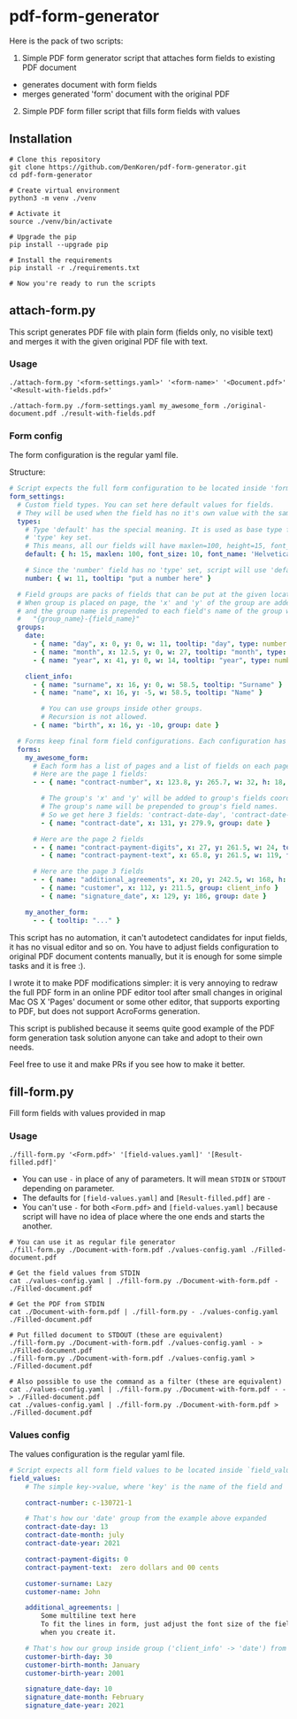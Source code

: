 # pdf-form-generator
Here is the pack of two scripts:

1. Simple PDF form generator script that attaches form fields to existing PDF document
  * generates document with form fields
  * merges generated 'form' document with the original PDF
2. Simple PDF form filler script that fills form fields with values


## Installation
```shell script
# Clone this repository
git clone https://github.com/DenKoren/pdf-form-generator.git
cd pdf-form-generator

# Create virtual environment
python3 -m venv ./venv

# Activate it
source ./venv/bin/activate

# Upgrade the pip
pip install --upgrade pip

# Install the requirements
pip install -r ./requirements.txt

# Now you're ready to run the scripts
```

## attach-form.py
This script generates PDF file with plain form (fields only, no visible text)
and merges it with the given original PDF file with text.

### Usage
```shell script
./attach-form.py '<form-settings.yaml>' '<form-name>' '<Document.pdf>' '<Result-with-fields.pdf>'
```

```shell script
./attach-form.py ./form-settings.yaml my_awesome_form ./original-document.pdf ./result-with-fields.pdf
```

### Form config
The form configuration is the regular yaml file.

Structure:
```yaml
# Script expects the full form configuration to be located inside 'form_settings' key
form_settings:
  # Custom field types. You can set here default values for fields.
  # They will be used when the field has no it's own value with the same key
  types:
    # Type 'default' has the special meaning. It is used as base type for all other types and fields when they have no
    # 'type' key set.
    # This means, all our fields will have maxlen=100, height=15, font_size=10, ... by default.
    default: { h: 15, maxlen: 100, font_size: 10, font_name: 'Helvetica', flags: ['doNotScroll'] }

    # Since the 'number' field has no 'type' set, script will use 'default' as parent type
    number: { w: 11, tooltip: "put a number here" }

  # Field groups are packs of fields that can be put at the given location all at once.
  # When group is placed on page, the 'x' and 'y' of the group are added to all fields inside the group
  # and the group name is prepended to each field's name of the group with the '-' delimiter:
  #   "{group_name}-{field_name}"
  groups:
    date:
      - { name: "day", x: 0, y: 0, w: 11, tooltip: "day", type: number }
      - { name: "month", x: 12.5, y: 0, w: 27, tooltip: "month", type: number }
      - { name: "year", x: 41, y: 0, w: 14, tooltip: "year", type: number }

    client_info:
      - { name: "surname", x: 16, y: 0, w: 58.5, tooltip: "Surname" }
      - { name: "name", x: 16, y: -5, w: 58.5, tooltip: "Name" }

        # You can use groups inside other groups.
        # Recursion is not allowed.
      - { name: "birth", x: 16, y: -10, group: date }

  # Forms keep final form field configurations. Each configuration has its name
  forms:
    my_awesome_form:
      # Each form has a list of pages and a list of fields on each page
      # Here are the page 1 fields:
      - - { name: "contract-number", x: 123.8, y: 265.7, w: 32, h: 18, tooltip: 'contract number', font_size: 16, type: number }

        # The group's 'x' and 'y' will be added to group's fields coordinates.
        # The group's name will be prepended to group's field names.
        # So we get here 3 fields: 'contract-date-day', 'contract-date-month' and 'contract-date-year'
        - { name: "contract-date", x: 131, y: 279.9, group: date }

      # Here are the page 2 fields
      - - { name: "contract-payment-digits", x: 27, y: 261.5, w: 24, tooltip: "amount in digits" }
        - { name: "contract-payment-text", x: 65.8, y: 261.5, w: 119, tooltip: "amount in text" }

      # Here are the page 3 fields
      - - { name: "additional_agreements", x: 20, y: 242.5, w: 168, h: 51, tooltip: "additional agreements", flags: ["multiline"] }
        - { name: "customer", x: 112, y: 211.5, group: client_info }
        - { name: "signature_date", x: 129, y: 186, group: date }

    my_another_form:
      - - { tooltip: "..." }
```

This script has no automation, it can't autodetect candidates for input fields,
it has no visual editor and so on. You have to adjust fields configuration
to original PDF document contents manually, but it is enough for some simple
tasks and it is free :).

I wrote it to make PDF modifications simpler: it is very annoying to redraw
the full PDF form in an online PDF editor tool after small changes in
original Mac OS X 'Pages' document or some other editor, that supports exporting to PDF,
but does not support AcroForms generation.

This script is published because it seems quite good example of the PDF form
generation task solution anyone can take and adopt to their own needs.

Feel free to use it and make PRs if you see how to make it better.

## fill-form.py

Fill form fields with values provided in map

### Usage

```shell script
./fill-form.py '<Form.pdf>' '[field-values.yaml]' '[Result-filled.pdf]'
```

* You can use `-` in place of any of parameters. It will mean `STDIN` or `STDOUT` depending on parameter.
* The defaults for `[field-values.yaml]` and `[Result-filled.pdf]` are `-`
* You can't use `-` for both `<Form.pdf>` and `[field-values.yaml]` because script will have no idea of place
  where the one ends and starts the another.

```shell script
# You can use it as regular file generator
./fill-form.py ./Document-with-form.pdf ./values-config.yaml ./Filled-document.pdf

# Get the field values from STDIN
cat ./values-config.yaml | ./fill-form.py ./Document-with-form.pdf - ./Filled-document.pdf

# Get the PDF from STDIN
cat ./Document-with-form.pdf | ./fill-form.py - ./values-config.yaml ./Filled-document.pdf

# Put filled document to STDOUT (these are equivalent)
./fill-form.py ./Document-with-form.pdf ./values-config.yaml - > ./Filled-document.pdf
./fill-form.py ./Document-with-form.pdf ./values-config.yaml > ./Filled-document.pdf

# Also possible to use the command as a filter (these are equivalent)
cat ./values-config.yaml | ./fill-form.py ./Document-with-form.pdf - - > ./Filled-document.pdf
cat ./values-config.yaml | ./fill-form.py ./Document-with-form.pdf > ./Filled-document.pdf
```

### Values config
The values configuration is the regular yaml file.

```yaml
# Script expects all form field values to be located inside `field_values` key
field_values:
    # The simple key->value, where 'key' is the name of the field and 'value' is its value:

    contract-number: c-130721-1

    # That's how our 'date' group from the example above expanded
    contract-date-day: 13
    contract-date-month: july
    contract-date-year: 2021

    contract-payment-digits: 0
    contract-payment-text:  zero dollars and 00 cents

    customer-surname: Lazy
    customer-name: John

    additional_agreements: |
        Some multiline text here
        To fit the lines in form, just adjust the font size of the field
        when you create it.

    # That's how our group inside group ('client_info' -> 'date') from the example above expanded
    customer-birth-day: 30
    customer-birth-month: January
    customer-birth-year: 2001

    signature_date-day: 10
    signature_date-month: February
    signature_date-year: 2021

```
